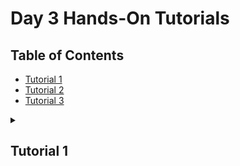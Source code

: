# Day 3 Hands-On Tutorials

## Table of Contents

- [Tutorial 1](#tutorial-1)
- [Tutorial 2](#tutorial-2)
- [Tutorial 3](#tutorial-3)

</details>

<a id="tutorial-1"></a>
<details>
  <summary><h2>Tutorial 1</h2></summary>
  <hr>

We are going to combine the `NamedGraphs.jl` and `ITensors.jl` packages to build tensor networks of varying topology. 

A simple graph `g` is just a series of vertices and edges between pairs of those vertices. There are no multiedges or self edges. The package `NamedGraphs.jl` is built around the `NamedGraph` object `g`, which can be constructed using either the pre-built graph constructors or our own via code like 

```
  julia> using NamedGraphs: NamedGraph, NamedEdge
  julia> g = NamedGraph([1,2,3])
  julia> edges = [1 => 2, 2 => 3]
  julia> g = add_edges(g, edges)
```

First, lets run the  script [1-tensornetworks.jl](./1-tensornetworks.jl)

```
julia> include("1-tensornetworks.jl")
main (generic function with 1 method)
```

You will see that it builds the 3-site path graph, which can be accessed and viewed via

```
julia> res = main();
julia> @show res.g
g = NamedGraph{Int64} with 3 vertices:
3-element NamedGraphs.OrderedDictionaries.OrderedIndices{Int64}:
 1
 2
 3

and 2 edge(s):
1 => 2
2 => 3
```

1: Modify the graph construction in `main()` to create a path graph on `L` vertices, where `L` is an integer variable that can be specified as a keyword argument to main. Compare the output to the pre-written constructor `named_path_graph(L::Int)` in `NamedGraphs.jl`. Add in a `periodic` flag to your constructor to add a periodic boundary if the flag is true.
 
With this you should be able to do
```
julia> res = main(; L = 5, periodic = true);
julia> @show res.g
g = NamedGraph{Int64} with 5 vertices:
5-element NamedGraphs.OrderedDictionaries.OrderedIndices{Int64}:
 1
 2
 3
 4
 5

and 5 edge(s):
1 => 2
1 => 5
2 => 3
3 => 4
4 => 5
```

We can build a tensor network as a dictionary of tensors, one for each vertex of the `NamedGraph` `g`. The edges of the graph `g` (which are of the  type `NamedEdge`) dictate which tensors share indices to be contracted over. 

Provided in [1-tensornetworks.jl](./1-tensornetworks.jl) is a pre-built constructor for the tensor network representing the partition function of the ising model on a given `NamedGraph` g at a given inverse temperature `β`. The partition function reads 

$$Z(\beta) = \frac{1}{2}\sum_{s_{1} \in {-1, 1}}\sum_{s_{2} \in {-1, 1}} ... \sum_{s_{L}\in {-1, 1}}\exp(-\beta \sum_{ij}s_{i}.s_{j}),$$

where we have scaled by a factor of 1/2 for convenience.

You can inspect the individual tensors on each vertex of the constructed tensor network via `res.tensornetwork[v]` where `v` is the name of the vertex.
```
julia> res = main(L=3, periodic = false, beta = 0.2);

julia> @show res.tensornetwork[1]
res.tensornetwork[1] = ITensor ord=1
Dim 1: (dim=2|id=103|"e1_2")
NDTensors.Dense{Float64, Vector{Float64}}
 2-element
 1.2724995249301703
 1.2724995249301705
ITensor ord=1 (dim=2|id=103|"e1_2")
NDTensors.Dense{Float64, Vector{Float64}}
```

This tensornetwork can be contracted with the `contract_tensornetwork` function provided. Its output is pre-computed for you in `main()`

```
julia> res = main(n=3, periodic = false);
julia> @show res.z;
res.z = 2.081072371838455
```

In 1D the partition function of the Ising model is analytically computable for any system size L and both Periodic and Open Boundaries. The results are

$$Z_{OBC}(\beta) = 2\cosh^{L-1}(\beta)$$

for open boundaries and

$$Z_{PBC}(\beta) = \cosh^{L}(\beta) + \sinh^{L}(\beta)$$

for periodic boundaries.

2. Compare the output of `res.z` with these values for both periodic and open boundaries. Do they agree? If they do, then congratulations, you just solved the 1D PBC and OBC Ising model with a tensor network approach.

<a id="tutorial-2"></a>
<details>
  <summary><h2>Tutorial 2</h2></summary>
  <hr>

In the previous tutorial, the `contract_tensornetwork()` function contracted the tensor network exactly by multiplying the tensors together, vertex by vertex. This can only be done efficiently for tree-like networks (those composed of no loops, or a small number of loops) and only when taking careful care over the order of contraction.

In this tutorial we are going to use the script [2-beliefpropagation.jl](./2-beliefpropagation.jl) belief propagation to contract tensor networks in an efficient, but approximate manner.

The script now builds an $L_{x} \times L_{y}$ square grid tensornetwork representing the partition function of the Ising model in 2D. Inverse temperature is set via the `beta` kwarg and periodic boundaries (in both directions) can be added with the kwarg `periodic`. Returned is the number of iterations BP took to converge, and the rescaled free energy density 

$$\phi(\beta) = -\beta f(\beta) = \frac{1}{L_{x}L_{y}}\ln(Z(\beta))$$

We can do the following to get the BP computed value for $\phi$ on a 10x1 OBC square grid. This is just a path graph, like in the previous example.
```
julia> include("2-beliefpropagation.jl")
main (generic function with 1 method)

julia> res = main(; Lx = 3, Ly = 1, beta=  0.2, periodic = false);
BP Algorithm Converged after 3 iterations

julia> res.bp_phi
0.24429444141332002
```
1. Compare the result to the analytical value for 1D OBC

$$\phi_{OBC}(\beta) = \frac{1}{Lx}\ln(2\cosh^{Lx-1}(\beta))$$

They agree, even though we used BP to compute it. Why?

2. We can also get the bp approximated free energy density for a periodic ring. 
```
julia> res = main(; Lx=  3, Ly = 1, periodic = true);
BP Algorithm Converged after 8 iterations

julia> res.bp_phi
0.019868071835749606
```

2. Compare the result to the 1D scaled free energy density on PBC, 

$$\phi_{OBC}(\beta) = \frac{1}{L_{x}}\ln(\cosh^{Lx}(\beta) + \sinh^{L_{x}}(\beta))$$

They don't agree. Why? Pick a finite value of $\beta$ between $0$ and $1$ and compute both the exact PBC free energy vs $Lx$ for $Lx = 3,4,...30$ and the `bp` free energy using the `main` function (set $Ly = 1$ and `periodic = true`).

Plot the error between the bp approximated free energy density and
the exact free energy density as a function of $L_{x}$ on a log scale. What's the scaling? Why?

```
julia> plot([Lx for Lx in 3:25], bp_abs_errors, yscale = :ln)
         ┌────────────────────────────────────────┐  
ℯ⁻³⸱³⁸⁴⁹⁹│⠀⠢⡀⠀⠀⠀⠀⠀⠀⠀⠀⠀⠀⠀⠀⠀⠀⠀⠀⠀⠀⠀⠀⠀⠀⠀⠀⠀⠀⠀⠀⠀⠀⠀⠀⠀⠀⠀⠀⠀│y1
         │⠀⠀⠈⠢⡀⠀⠀⠀⠀⠀⠀⠀⠀⠀⠀⠀⠀⠀⠀⠀⠀⠀⠀⠀⠀⠀⠀⠀⠀⠀⠀⠀⠀⠀⠀⠀⠀⠀⠀⠀│  
         │⠀⠀⠀⠀⠈⠑⣄⠀⠀⠀⠀⠀⠀⠀⠀⠀⠀⠀⠀⠀⠀⠀⠀⠀⠀⠀⠀⠀⠀⠀⠀⠀⠀⠀⠀⠀⠀⠀⠀⠀│  
         │⠀⠀⠀⠀⠀⠀⠀⠱⢄⠀⠀⠀⠀⠀⠀⠀⠀⠀⠀⠀⠀⠀⠀⠀⠀⠀⠀⠀⠀⠀⠀⠀⠀⠀⠀⠀⠀⠀⠀⠀│  
         │⠀⠀⠀⠀⠀⠀⠀⠀⠀⠉⠢⡀⠀⠀⠀⠀⠀⠀⠀⠀⠀⠀⠀⠀⠀⠀⠀⠀⠀⠀⠀⠀⠀⠀⠀⠀⠀⠀⠀⠀│  
         │⠀⠀⠀⠀⠀⠀⠀⠀⠀⠀⠀⠈⠢⢄⠀⠀⠀⠀⠀⠀⠀⠀⠀⠀⠀⠀⠀⠀⠀⠀⠀⠀⠀⠀⠀⠀⠀⠀⠀⠀│  
         │⠀⠀⠀⠀⠀⠀⠀⠀⠀⠀⠀⠀⠀⠀⠑⢄⡀⠀⠀⠀⠀⠀⠀⠀⠀⠀⠀⠀⠀⠀⠀⠀⠀⠀⠀⠀⠀⠀⠀⠀│  
         │⠀⠀⠀⠀⠀⠀⠀⠀⠀⠀⠀⠀⠀⠀⠀⠀⠈⠒⣄⠀⠀⠀⠀⠀⠀⠀⠀⠀⠀⠀⠀⠀⠀⠀⠀⠀⠀⠀⠀⠀│  
         │⠀⠀⠀⠀⠀⠀⠀⠀⠀⠀⠀⠀⠀⠀⠀⠀⠀⠀⠀⠑⠢⡀⠀⠀⠀⠀⠀⠀⠀⠀⠀⠀⠀⠀⠀⠀⠀⠀⠀⠀│  
         │⠀⠀⠀⠀⠀⠀⠀⠀⠀⠀⠀⠀⠀⠀⠀⠀⠀⠀⠀⠀⠀⠈⠢⡄⠀⠀⠀⠀⠀⠀⠀⠀⠀⠀⠀⠀⠀⠀⠀⠀│  
         │⠀⠀⠀⠀⠀⠀⠀⠀⠀⠀⠀⠀⠀⠀⠀⠀⠀⠀⠀⠀⠀⠀⠀⠈⠑⠢⡀⠀⠀⠀⠀⠀⠀⠀⠀⠀⠀⠀⠀⠀│  
         │⠀⠀⠀⠀⠀⠀⠀⠀⠀⠀⠀⠀⠀⠀⠀⠀⠀⠀⠀⠀⠀⠀⠀⠀⠀⠀⠈⠢⢄⠀⠀⠀⠀⠀⠀⠀⠀⠀⠀⠀│  
         │⠀⠀⠀⠀⠀⠀⠀⠀⠀⠀⠀⠀⠀⠀⠀⠀⠀⠀⠀⠀⠀⠀⠀⠀⠀⠀⠀⠀⠀⠉⠢⡀⠀⠀⠀⠀⠀⠀⠀⠀│  
         │⠀⠀⠀⠀⠀⠀⠀⠀⠀⠀⠀⠀⠀⠀⠀⠀⠀⠀⠀⠀⠀⠀⠀⠀⠀⠀⠀⠀⠀⠀⠀⠈⠑⠢⣀⠀⠀⠀⠀⠀│  
ℯ⁻²⁶⸱¹²⁵⁴│⠀⠀⠀⠀⠀⠀⠀⠀⠀⠀⠀⠀⠀⠀⠀⠀⠀⠀⠀⠀⠀⠀⠀⠀⠀⠀⠀⠀⠀⠀⠀⠀⠀⠀⠀⠉⠒⠒⠤⠀│  
         └────────────────────────────────────────┘  
         ⠀2.34⠀⠀⠀⠀⠀⠀⠀⠀⠀⠀⠀⠀⠀⠀⠀⠀⠀⠀⠀⠀⠀⠀⠀⠀⠀⠀⠀⠀⠀⠀⠀25.66⠀ 
```

Inspect the values for `phi` returned by `bp` versus system size? Do you notice something odd? Why are they all the same value?

Now we're going to move fully into 2D. Let's compute the BP approximate free energy density on a OBC square grid with $L_{x} = L$ and $L_{y} = L$ as a function of $\beta$.

```
julia> betas =[0.05*(i-1) for i in 1:21]
julia> bp_phis = [main(; Lx=15, Ly = 15, periodic = false, beta).bp_phi for beta in betas]
```

Congratulations. You just approximately solved the 2D Ising model on a 15x15 square lattice for twenty different inverse temperatures in about 10 seconds.

3. How does the number of iterations that BP took to converge depend on the inverse temperature? Plot this. Where's the peak? Is it near the critical point of the 2D model? Or somewhere different?

Included in `[2-beliefpropagation.jl](./2-beliefpropagation.jl)` is a function for computing the exact rescaled free energy of the 2D model in the thermodynamic limit via Onsager's famous result. This is returned by `main` as `exact_phi_onsager`.

$$\phi(\beta) = \beta f(\beta) = -\ln 2 + \frac{1}{8\pi^{2}}\int_{0}^{2\pi}\int_{0}^{2\pi}\ln\left[\cosh\left(2\beta \right)\cosh\left(2\beta \right)-\sinh\left(2\beta \right)\cos\left(\theta_{1}\right)-\sinh\left(2\beta \right)\cos\left(\theta_{2}\right)\right]d\theta_{1}, d\theta_{2}.$$

Lets compare our results to that.

5. Pick a small value for $\beta$ (say $\beta = 0.1$) and plot the error between `bp` and the `exact` result as a function of lattice size $L$ for $L_{x} = L$ and $L_{y} = L$. How does it scale?

Now lets move to periodic boundary conditions. 
```
julia> res = main(; Lx = 5, Ly = 5, periodic = true, beta = 0.2)
BP Algorithm Converged after 21 iterations
(bp_phi = -0.6534110369600732, exact_phi_onsager = -0.6517635488435647, niterations = 21)
```
6. What do you notice about the dependence of `bp_phi` on $L$?


As BP is letting us work directly in the thermodynamic limit with periodic boundaries, pick a small $L = 3$ and a fine-range of betas

```
julia> betas = [0.01*(i-1) for i in 1:101]
```

Plot the absolute error between BP and Onsager's result. Where does it peak? 

```
julia> plot(betas, errs)
            ┌────────────────────────────────────────┐  
   0.0181699│⠀⡇⠀⠀⠀⠀⠀⠀⠀⠀⠀⠀⠀⠀⡰⡆⠀⠀⠀⠀⠀⠀⠀⠀⠀⠀⠀⠀⠀⠀⠀⠀⠀⠀⠀⠀⠀⠀⠀⠀│y1
            │⠀⡇⠀⠀⠀⠀⠀⠀⠀⠀⠀⠀⠀⠀⡇⢱⠀⠀⠀⠀⠀⠀⠀⠀⠀⠀⠀⠀⠀⠀⠀⠀⠀⠀⠀⠀⠀⠀⠀⠀│  
            │⠀⡇⠀⠀⠀⠀⠀⠀⠀⠀⠀⠀⠀⢠⠃⢸⠀⠀⠀⠀⠀⠀⠀⠀⠀⠀⠀⠀⠀⠀⠀⠀⠀⠀⠀⠀⠀⠀⠀⠀│  
            │⠀⡇⠀⠀⠀⠀⠀⠀⠀⠀⠀⠀⠀⢸⠀⠀⡇⠀⠀⠀⠀⠀⠀⠀⠀⠀⠀⠀⠀⠀⠀⠀⠀⠀⠀⠀⠀⠀⠀⠀│  
            │⠀⡇⠀⠀⠀⠀⠀⠀⠀⠀⠀⠀⠀⡜⠀⠀⡇⠀⠀⠀⠀⠀⠀⠀⠀⠀⠀⠀⠀⠀⠀⠀⠀⠀⠀⠀⠀⠀⠀⠀│  
            │⠀⡇⠀⠀⠀⠀⠀⠀⠀⠀⠀⠀⠀⡇⠀⠀⢱⠀⠀⠀⠀⠀⠀⠀⠀⠀⠀⠀⠀⠀⠀⠀⠀⠀⠀⠀⠀⠀⠀⠀│  
            │⠀⡇⠀⠀⠀⠀⠀⠀⠀⠀⠀⠀⢸⠀⠀⠀⢸⠀⠀⠀⠀⠀⠀⠀⠀⠀⠀⠀⠀⠀⠀⠀⠀⠀⠀⠀⠀⠀⠀⠀│  
            │⠀⡇⠀⠀⠀⠀⠀⠀⠀⠀⠀⠀⡜⠀⠀⠀⠸⡀⠀⠀⠀⠀⠀⠀⠀⠀⠀⠀⠀⠀⠀⠀⠀⠀⠀⠀⠀⠀⠀⠀│  
            │⠀⡇⠀⠀⠀⠀⠀⠀⠀⠀⠀⢀⠇⠀⠀⠀⠀⡇⠀⠀⠀⠀⠀⠀⠀⠀⠀⠀⠀⠀⠀⠀⠀⠀⠀⠀⠀⠀⠀⠀│  
            │⠀⡇⠀⠀⠀⠀⠀⠀⠀⠀⠀⡸⠀⠀⠀⠀⠀⡇⠀⠀⠀⠀⠀⠀⠀⠀⠀⠀⠀⠀⠀⠀⠀⠀⠀⠀⠀⠀⠀⠀│  
            │⠀⡇⠀⠀⠀⠀⠀⠀⠀⠀⢠⠃⠀⠀⠀⠀⠀⢸⠀⠀⠀⠀⠀⠀⠀⠀⠀⠀⠀⠀⠀⠀⠀⠀⠀⠀⠀⠀⠀⠀│  
            │⠀⡇⠀⠀⠀⠀⠀⠀⠀⠀⡜⠀⠀⠀⠀⠀⠀⠘⡄⠀⠀⠀⠀⠀⠀⠀⠀⠀⠀⠀⠀⠀⠀⠀⠀⠀⠀⠀⠀⠀│  
            │⠀⡇⠀⠀⠀⠀⠀⠀⠀⡜⠀⠀⠀⠀⠀⠀⠀⠀⢇⠀⠀⠀⠀⠀⠀⠀⠀⠀⠀⠀⠀⠀⠀⠀⠀⠀⠀⠀⠀⠀│  
            │⠀⡇⠀⠀⠀⠀⠀⢠⠔⠁⠀⠀⠀⠀⠀⠀⠀⠀⠀⠣⡀⠀⠀⠀⠀⠀⠀⠀⠀⠀⠀⠀⠀⠀⠀⠀⠀⠀⠀⠀│  
-0.000529221│⠤⡧⠤⠤⠴⠶⠮⠥⠤⠤⠤⠤⠤⠤⠤⠤⠤⠤⠤⠤⠬⠽⠶⠶⠦⠤⠤⠤⠤⠤⠤⠤⠤⠤⠤⠤⠤⠤⠤⠤│  
            └────────────────────────────────────────┘  
            ⠀-0.03⠀⠀⠀⠀⠀⠀⠀⠀⠀⠀⠀⠀⠀⠀⠀⠀⠀⠀⠀⠀⠀⠀⠀⠀⠀⠀⠀⠀⠀⠀⠀1.03⠀  
```
<a id="tutorial-3"></a>
<details>
  <summary><h2>Tutorial 3</h2></summary>
  <hr>

Now we are going to try to correct our BP results with a first order cluster expansion.